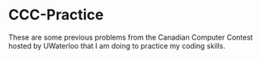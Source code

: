 # CCC-Practice

These are some previous problems from the Canadian Computer Contest hosted by UWaterloo that I am doing to practice my coding skills.
